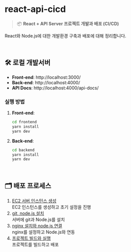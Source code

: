 # react-api-cicd

> 📦 **React + API Server 프로젝트 개발과 배포 (CI/CD)**

React와 Node.js에 대한 개발환경 구축과 배포에 대해 정리합니다.

<br />

## 🛠️ 로컬 개발서버

- **Front-end**: http://localhost:3000/
- **Back-end**: http://localhost:4000/
- **API Docs**: http://localhost:4000/api-docs/

### 실행 방법

1. **Front-end**:

   ```bash
   cd frontend
   yarn install
   yarn dev
   ```

2. **Back-end**:

   ```bash
   cd backend
   yarn install
   yarn dev
   ```

<br />

## 🗂️ 배포 프로세스

1. [EC2 서버 인스턴스 생성](./__documents__/01-ec2-instance-setup.md)
   <br />
   EC2 인스턴스를 생성하고 초기 설정을 진행
1. [git, node.js 설치](./__documents__/02-git-nodejs-setup.md)
   <br />
   서버에 git과 Node.js를 설치
1. [nginx 설치와 node.js 연결](./__documents__/03-nginx-nodejs-connection.md)
   <br />
   nginx를 설정하고 Node.js와 연동
1. [프로젝트 빌드와 실행](./__documents__/04-project-build-run.md)
   <br />
   프로젝트를 빌드하고 배포
